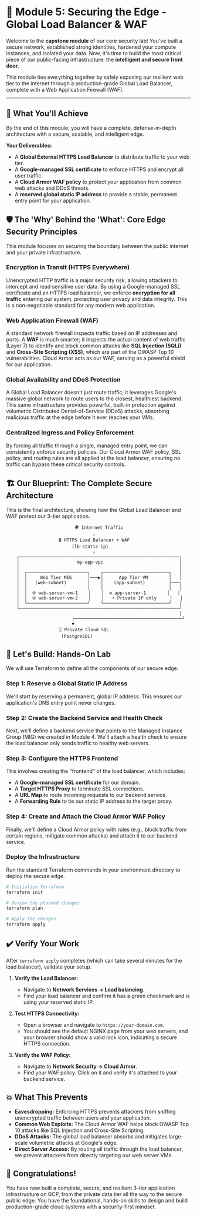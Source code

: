 # 🔐 Module 5: Securing the Edge - Global Load Balancer & WAF

Welcome to the **capstone module** of our core security lab! You've built a secure network, established strong identities, hardened your compute instances, and isolated your data. Now, it's time to build the most critical piece of our public-facing infrastructure: the **intelligent and secure front door**.

This module ties everything together by safely exposing our resilient web tier to the internet through a production-grade Global Load Balancer, complete with a Web Application Firewall (WAF).

---

## 🎯 What You'll Achieve

By the end of this module, you will have a complete, defense-in-depth architecture with a secure, scalable, and intelligent edge.

**Your Deliverables:**

*   A **Global External HTTPS Load Balancer** to distribute traffic to your web tier.
*   A **Google-managed SSL certificate** to enforce HTTPS and encrypt all user traffic.
*   A **Cloud Armor WAF policy** to protect your application from common web attacks and DDoS threats.
*   A **reserved global static IP address** to provide a stable, permanent entry point for your application.

## 🛡️ The 'Why' Behind the 'What': Core Edge Security Principles

This module focuses on securing the boundary between the public internet and your private infrastructure.

### Encryption in Transit (HTTPS Everywhere)
Unencrypted HTTP traffic is a major security risk, allowing attackers to intercept and read sensitive user data. By using a Google-managed SSL certificate and an HTTPS load balancer, we enforce **encryption for all traffic** entering our system, protecting user privacy and data integrity. This is a non-negotiable standard for any modern web application.

### Web Application Firewall (WAF)
A standard network firewall inspects traffic based on IP addresses and ports. A **WAF** is much smarter; it inspects the actual content of web traffic (Layer 7) to identify and block common attacks like **SQL Injection (SQLi)** and **Cross-Site Scripting (XSS)**, which are part of the OWASP Top 10 vulnerabilities. Cloud Armor acts as our WAF, serving as a powerful shield for our application.

### Global Availability and DDoS Protection
A Global Load Balancer doesn't just route traffic; it leverages Google's massive global network to route users to the closest, healthiest backend. This same infrastructure provides powerful, built-in protection against volumetric Distributed Denial-of-Service (DDoS) attacks, absorbing malicious traffic at the edge before it ever reaches your VMs.

### Centralized Ingress and Policy Enforcement
By forcing all traffic through a single, managed entry point, we can consistently enforce security policies. Our Cloud Armor WAF policy, SSL policy, and routing rules are all applied at the load balancer, ensuring no traffic can bypass these critical security controls.

## 🏗️ Our Blueprint: The Complete Secure Architecture

This is the final architecture, showing how the Global Load Balancer and WAF protect our 3-tier application.

```
                          🌍 Internet Traffic
                                 ↓
                    🔒 HTTPS Load Balancer + WAF
                         (lb-static-ip)
                                 ↓
    ┌─────────────────────────────────────────────────────────────┐
    │                      my-app-vpc                             │
    │                                                             │
    │  ┌───────────────────────┐    ┌─────────────────────────┐   │
    │  │     Web Tier MIG      │───▶│      App Tier VM        │   │
    │  │   (web-subnet)        │    │    (app-subnet)         │───┐
    │  │                       │    │                         │   │
    │  │  🌐 web-server-vm-1    │    │  ⚙️ app-server-1        │   │
    │  │  🌐 web-server-vm-2    │    │   • Private IP only     │   │
    │  └───────────────────────┘    └─────────────────────────┘   │
    └─────────────────────────────────────────────────────────────┘
                                                                  │
                         ┌─────────────────────────────────────────┘
                         ▼
                    🗄️ Private Cloud SQL
                     (PostgreSQL)
```

## 🚀 Let's Build: Hands-On Lab

We will use Terraform to define all the components of our secure edge.

### Step 1: Reserve a Global Static IP Address
We'll start by reserving a permanent, global IP address. This ensures our application's DNS entry point never changes.

### Step 2: Create the Backend Service and Health Check
Next, we'll define a backend service that points to the Managed Instance Group (MIG) we created in Module 4. We'll attach a health check to ensure the load balancer only sends traffic to healthy web servers.

### Step 3: Configure the HTTPS Frontend
This involves creating the "frontend" of the load balancer, which includes:
*   A **Google-managed SSL certificate** for our domain.
*   A **Target HTTPS Proxy** to terminate SSL connections.
*   A **URL Map** to route incoming requests to our backend service.
*   A **Forwarding Rule** to tie our static IP address to the target proxy.

### Step 4: Create and Attach the Cloud Armor WAF Policy
Finally, we'll define a Cloud Armor policy with rules (e.g., block traffic from certain regions, mitigate common attacks) and attach it to our backend service.

### Deploy the Infrastructure

Run the standard Terraform commands in your environment directory to deploy the secure edge.

```bash
# Initialize Terraform
terraform init

# Review the planned changes
terraform plan

# Apply the changes
terraform apply
```

## ✔️ Verify Your Work

After `terraform apply` completes (which can take several minutes for the load balancer), validate your setup.

1.  **Verify the Load Balancer:**
    *   Navigate to **Network Services -> Load balancing**.
    *   Find your load balancer and confirm it has a green checkmark and is using your reserved static IP.

2.  **Test HTTPS Connectivity:**
    *   Open a browser and navigate to `https://your-domain.com`.
    *   You should see the default NGINX page from your web servers, and your browser should show a valid lock icon, indicating a secure HTTPS connection.

3.  **Verify the WAF Policy:**
    *   Navigate to **Network Security -> Cloud Armor**.
    *   Find your WAF policy. Click on it and verify it's attached to your backend service.

## 💥 What This Prevents

*   **Eavesdropping:** Enforcing HTTPS prevents attackers from sniffing unencrypted traffic between users and your application.
*   **Common Web Exploits:** The Cloud Armor WAF helps block OWASP Top 10 attacks like SQL Injection and Cross-Site Scripting.
*   **DDoS Attacks:** The global load balancer absorbs and mitigates large-scale volumetric attacks at Google's edge.
*   **Direct Server Access:** By routing all traffic through the load balancer, we prevent attackers from directly targeting our web server VMs.

## 🎉 Congratulations!

You have now built a complete, secure, and resilient 3-tier application infrastructure on GCP, from the private data tier all the way to the secure public edge. You have the foundational, hands-on skills to design and build production-grade cloud systems with a security-first mindset.